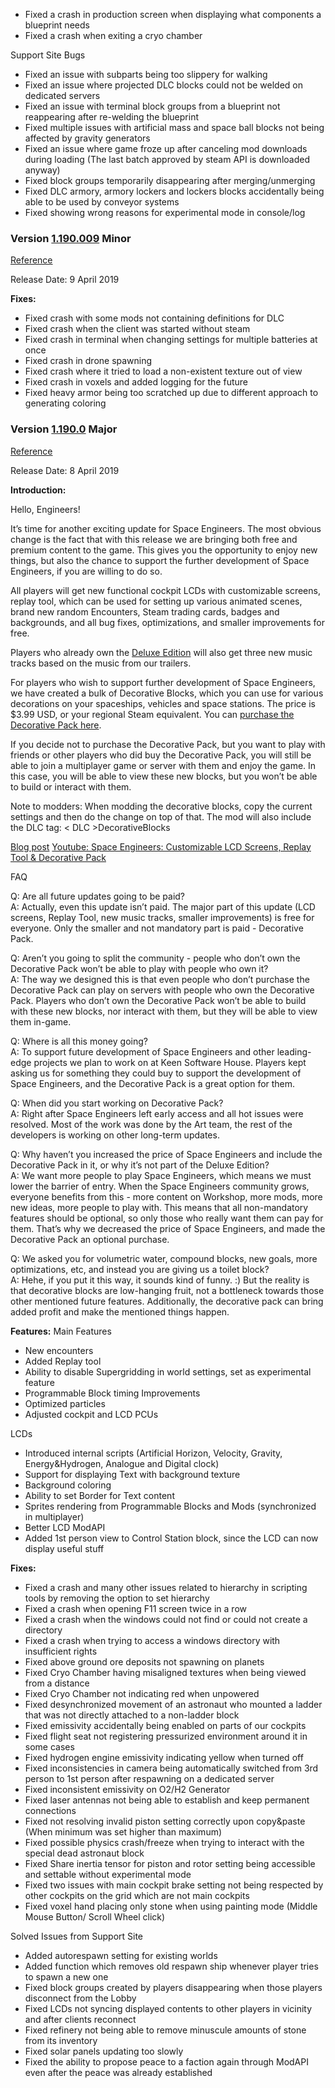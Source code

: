 *   Fixed a crash in production screen when displaying what components a blueprint needs
*   Fixed a crash when exiting a cryo chamber

Support Site Bugs

*   Fixed an issue with subparts being too slippery for walking
*   Fixed an issue where projected DLC blocks could not be welded on dedicated servers
*   Fixed an issue with terminal block groups from a blueprint not reappearing after re-welding the blueprint
*   Fixed multiple issues with artificial mass and space ball blocks not being affected by gravity generators
*   Fixed an issue where game froze up after canceling mod downloads during loading (The last batch approved by steam API is downloaded anyway)
*   Fixed block groups temporarily disappearing after merging/unmerging
*   Fixed DLC armory, armory lockers and lockers blocks accidentally being able to be used by conveyor systems
*   Fixed showing wrong reasons for experimental mode in console/log

### Version [1.190.009](https://spaceengineers.wiki.gg/wiki/Version/1.190.009 "Version/1.190.009") Minor

[Reference](https://forum.keenswh.com/threads/update-190-009-minor-improvements.7402981/)

Release Date: 9 April 2019

**Fixes:**

*   Fixed crash with some mods not containing definitions for DLC
*   Fixed crash when the client was started without steam
*   Fixed crash in terminal when changing settings for multiple batteries at once
*   Fixed crash in drone spawning
*   Fixed crash where it tried to load a non-existent texture out of view
*   Fixed crash in voxels and added logging for the future
*   Fixed heavy armor being too scratched up due to different approach to generating coloring

### Version [1.190.0](https://spaceengineers.wiki.gg/wiki/Version/1.190.0 "Version/1.190.0") Major

[Reference](https://forum.keenswh.com/threads/update-1-190-customizable-lcd-screens-replay-tool-and-decorative-pack.7402960/)

Release Date: 8 April 2019

**Introduction:**

Hello, Engineers!

It’s time for another exciting update for Space Engineers. The most obvious change is the fact that with this release we are bringing both free and premium content to the game. This gives you the opportunity to enjoy new things, but also the chance to support the further development of Space Engineers, if you are willing to do so.

All players will get new functional cockpit LCDs with customizable screens, replay tool, which can be used for setting up various animated scenes, brand new random Encounters, Steam trading cards, badges and backgrounds, and all bug fixes, optimizations, and smaller improvements for free.

Players who already own the [Deluxe Edition](https://store.steampowered.com/app/573160/Space_Engineers_Deluxe/) will also get three new music tracks based on the music from our trailers.

For players who wish to support further development of Space Engineers, we have created a bulk of Decorative Blocks, which you can use for various decorations on your spaceships, vehicles and space stations. The price is $3.99 USD, or your regional Steam equivalent. You can [purchase the Decorative Pack here](https://store.steampowered.com/app/1049790/).

If you decide not to purchase the Decorative Pack, but you want to play with friends or other players who did buy the Decorative Pack, you will still be able to join a multiplayer game or server with them and enjoy the game. In this case, you will be able to view these new blocks, but you won’t be able to build or interact with them.

Note to modders: When modding the decorative blocks, copy the current settings and then do the change on top of that. The mod will also include the DLC tag: < DLC >DecorativeBlocks</DLC>

[Blog post](https://blog.marekrosa.org/2019/04/space-engineers-customizable-lcd.htmlMarek's) [Youtube: Space Engineers: Customizable LCD Screens, Replay Tool & Decorative Pack](https://www.youtube.com/watch?v=3CH7bojdooo)

FAQ

Q: Are all future updates going to be paid?  
A: Actually, even this update isn’t paid. The major part of this update (LCD screens, Replay Tool, new music tracks, smaller improvements) is free for everyone. Only the smaller and not mandatory part is paid - Decorative Pack.

Q: Aren’t you going to split the community - people who don’t own the Decorative Pack won’t be able to play with people who own it?  
A: The way we designed this is that even people who don’t purchase the Decorative Pack can play on servers with people who own the Decorative Pack. Players who don’t own the Decorative Pack won’t be able to build with these new blocks, nor interact with them, but they will be able to view them in-game.

Q: Where is all this money going?  
A: To support future development of Space Engineers and other leading-edge projects we plan to work on at Keen Software House. Players kept asking us for something they could buy to support the development of Space Engineers, and the Decorative Pack is a great option for them.

Q: When did you start working on Decorative Pack?  
A: Right after Space Engineers left early access and all hot issues were resolved. Most of the work was done by the Art team, the rest of the developers is working on other long-term updates.

Q: Why haven’t you increased the price of Space Engineers and include the Decorative Pack in it, or why it’s not part of the Deluxe Edition?  
A: We want more people to play Space Engineers, which means we must lower the barrier of entry. When the Space Engineers community grows, everyone benefits from this - more content on Workshop, more mods, more new ideas, more people to play with. This means that all non-mandatory features should be optional, so only those who really want them can pay for them. That’s why we decreased the price of Space Engineers, and made the Decorative Pack an optional purchase.

Q: We asked you for volumetric water, compound blocks, new goals, more optimizations, etc, and instead you are giving us a toilet block?  
A: Hehe, if you put it this way, it sounds kind of funny. :) But the reality is that decorative blocks are low-hanging fruit, not a bottleneck towards those other mentioned future features. Additionally, the decorative pack can bring added profit and make the mentioned things happen.

**Features:** Main Features

*   New encounters
*   Added Replay tool
*   Ability to disable Supergridding in world settings, set as experimental feature
*   Programmable Block timing Improvements
*   Optimized particles
*   Adjusted cockpit and LCD PCUs

LCDs

*   Introduced internal scripts (Artificial Horizon, Velocity, Gravity, Energy&Hydrogen, Analogue and Digital clock)
*   Support for displaying Text with background texture
*   Background coloring
*   Ability to set Border for Text content
*   Sprites rendering from Programmable Blocks and Mods (synchronized in multiplayer)
*   Better LCD ModAPI
*   Added 1st person view to Control Station block, since the LCD can now display useful stuff

**Fixes:**

*   Fixed a crash and many other issues related to hierarchy in scripting tools by removing the option to set hierarchy
*   Fixed a crash when opening F11 screen twice in a row
*   Fixed a crash when the windows could not find or could not create a directory
*   Fixed a crash when trying to access a windows directory with insufficient rights
*   Fixed above ground ore deposits not spawning on planets
*   Fixed Cryo Chamber having misaligned textures when being viewed from a distance
*   Fixed Cryo Chamber not indicating red when unpowered
*   Fixed desynchronized movement of an astronaut who mounted a ladder that was not directly attached to a non-ladder block
*   Fixed emissivity accidentally being enabled on parts of our cockpits
*   Fixed flight seat not registering pressurized environment around it in some cases
*   Fixed hydrogen engine emissivity indicating yellow when turned off
*   Fixed inconsistencies in camera being automatically switched from 3rd person to 1st person after respawning on a dedicated server
*   Fixed inconsistent emissivity on O2/H2 Generator
*   Fixed laser antennas not being able to establish and keep permanent connections
*   Fixed not resolving invalid piston setting correctly upon copy&paste (When minimum was set higher than maximum)
*   Fixed possible physics crash/freeze when trying to interact with the special dead astronaut block
*   Fixed Share inertia tensor for piston and rotor setting being accessible and settable without experimental mode
*   Fixed two issues with main cockpit brake setting not being respected by other cockpits on the grid which are not main cockpits
*   Fixed voxel hand placing only stone when using painting mode (Middle Mouse Button/ Scroll Wheel click)

Solved Issues from Support Site

*   Added autorespawn setting for existing worlds
*   Added function which removes old respawn ship whenever player tries to spawn a new one
*   Fixed block groups created by players disappearing when those players disconnect from the Lobby
*   Fixed LCDs not syncing displayed contents to other players in vicinity and after clients reconnect
*   Fixed refinery not being able to remove minuscule amounts of stone from its inventory
*   Fixed solar panels updating too slowly
*   Fixed the ability to propose peace to a faction again through ModAPI even after the peace was already established
